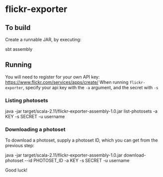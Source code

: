 # flickr-exporter

## To build

Create a runnable JAR, by executing:

  sbt assembly

## Running

You will need to register for your own API key: https://www.flickr.com/services/apps/create/
When running `flickr-exporter`, specify your api key with the `-a` argument, and the secret with `-s`

### Listing photosets

  java -jar target/scala-2.11/flickr-exporter-assembly-1.0.jar list-photosets -a KEY -s SECRET -u username

### Downloading a photoset

To download a photoset, supply a photoset ID, which you can get from the previous step:

  java -jar target/scala-2.11/flickr-exporter-assembly-1.0.jar download-photoset --id PHOTOSET_ID -a KEY -s SECRET -u username

Good luck!
